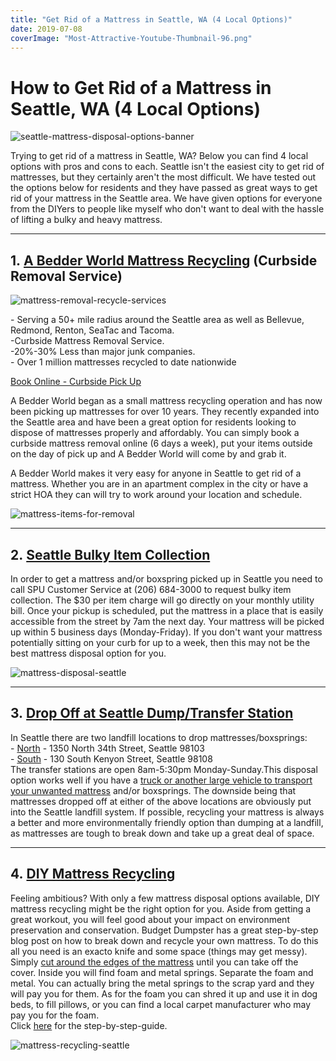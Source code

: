 ```yaml
---
title: "Get Rid of a Mattress in Seattle, WA (4 Local Options)"
date: 2019-07-08
coverImage: "Most-Attractive-Youtube-Thumbnail-96.png"
---
```


# **How to Get Rid of a Mattress in Seattle, WA (4 Local Options)**

![seattle-mattress-disposal-options-banner](images/Most-Attractive-Youtube-Thumbnail-96-1024x576.png)

Trying to get rid of a mattress in Seattle, WA? Below you can find 4 local options with pros and cons to each. Seattle isn't the easiest city to get rid of mattresses, but they certainly aren't the most difficult. We have tested out the options below for residents and they have passed as great ways to get rid of your mattress in the Seattle area. We have given options for everyone from the DIYers to people like myself who don't want to deal with the hassle of lifting a bulky and heavy mattress.

* * *

## 1. [A Bedder World Mattress Recycling](https://www.abedderworld.com/Seattle-WA) (Curbside Removal Service)

![mattress-removal-recycle-services](images/Screen-Shot-2022-04-18-at-12.35.36-PM-1024x367.png)

\- Serving a 50+ mile radius around the Seattle area as well as Bellevue, Redmond, Renton, SeaTac and Tacoma.  
​-Curbside Mattress Removal Service.  
\-20%-30% Less than major junk companies.  
\- Over 1 million mattresses recycled to date nationwide

[Book Online - Curbside Pick Up](https://www.abedderworld.com/Seattle-WA)

A Bedder World began as a small mattress recycling operation and has now been picking up mattresses for over 10 years. They recently expanded into the Seattle area and have been a great option for residents looking to dispose of mattresses properly and affordably. You can simply book a curbside mattress removal online (6 days a week), put your items outside on the day of pick up and A Bedder World will come by and grab it.

A Bedder World makes it very easy for anyone in Seattle to get rid of a mattress. Whether you are in an apartment complex in the city or have a strict HOA they can will try to work around your location and schedule.

![mattress-items-for-removal](images/Screen-Shot-2022-04-12-at-2.17.06-PM-1024x455.png)

* * *

## 2. [Seattle Bulky Item Collection](https://www.seattle.gov/util/MyServices/Garbage/HouseResidentsGarbage/ExtraorBulkyGarbage/index.htm "Links active once published")

In order to get a mattress and/or boxspring picked up in Seattle you need to call SPU Customer Service at (206) 684-3000 to request bulky item collection. The $30 per item charge will go directly on your monthly utility bill. Once your pickup is scheduled, put the mattress in a place that is easily accessible from the street by 7am the next day. Your mattress will be picked up within 5 business days (Monday-Friday). If you don't want your mattress potentially sitting on your curb for up to a week, then this may not be the best mattress disposal option for you.

![mattress-disposal-seattle](images/screen-shot-2018-06-24-at-8-06-41-am.png)

* * *

## 3. [Drop Off at Seattle Dump/Transfer Station](https://www.seattle.gov/util/MyServices/Garbage/DumpTransferStation/index.htm "Links active once published") 

  
In Seattle there are two landfill locations to drop mattresses/boxsprings:  
\- [North](https://www.seattle.gov/util/MyServices/Garbage/DumpTransferStation/NorthStation/index.htm "Links active once published") - 1350 North 34th Street, Seattle 98103  
\- [South](https://www.seattle.gov/util/MyServices/Garbage/DumpTransferStation/SouthStation/index.htm "Links active once published") - 130 South Kenyon Street, Seattle 98108  
The transfer stations are open 8am-5:30pm Monday-Sunday.This disposal option works well if you have a [truck or another large vehicle to transport your unwanted mattress](https://www.abedderworld.com/semi-truck-mattress.html/) and/or boxsprings. The downside being that mattresses dropped off at either of the above locations are obviously put into the Seattle landfill system. If possible, recycling your mattress is always a better and more environmentally friendly option than dumping at a landfill, as mattresses are tough to break down and take up a great deal of space.

* * *

## 4. [DIY Mattress Recycling](https://www.budgetdumpster.com/blog/how-to-break-down-mattress-and-box-spring/ "Links active once published")

Feeling ambitious? With only a few mattress disposal options available, DIY mattress recycling might be the right option for you. Aside from getting a great workout, you will feel good about your impact on environment preservation and conservation. Budget Dumpster has a great step-by-step blog ​post on how to break down and recycle your own mattress. To do this all you need is an exacto knife and some space (things may get messy). Simply [cut around the edges of the mattress](https://www.abedderworld.com/how-to-cut-a-memory-foam-mattress.html/) until you can take off the cover. Inside you will find foam and metal springs. Separate the foam and metal. You can actually bring the metal springs to the scrap yard and they will pay you for them. As for the foam you can shred it up and use it in dog beds, to fill pillows, or you can find a local carpet manufacturer who may pay you for the foam.  
Click [here](https://www.budgetdumpster.com/blog/how-to-break-down-mattress-and-box-spring/ "Links active once published") for the step-by-step-guide.

![mattress-recycling-seattle](images/breaking-down-mattress-step-one.jpg)

